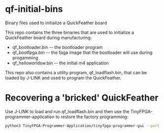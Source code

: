 # qf-initial-bins
Binary files used to initialize a QuickFeather board

This repo contains the three binaries that are used to initialize a QuickFeather board during manufacturing:
* qf_bootloader.bin -- the bootloader program
* qf_bootfpga.bin -- the fpga image that the bootloader will use during progamming
* qf_helloworldsw.bin -- the initial m4 application

This repo also contains a utility program, qf_loadflash.bin, that can be loaded by J-LINK and used to program the QuickFeather.

# Recovering a 'bricked' QuickFeather
Use J-LINK to load and run qf_loadflash.bin and then use the TinyFPGA-programmer-application to restore the factory programming:
```sh
python3 TinyFPGA-Programmer-Application/tinyfpga-programmer-gui --port COMXXX --mfgpkg qf-initial-bins
```
